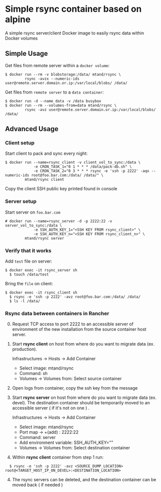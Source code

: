 # Simple rsync container based on alpine

A simple rsync server/client Docker image to easily rsync data within Docker volumes

## Simple Usage

Get files from remote server within a `docker volume`:

    $ docker run --rm -v blobstorage:/data/ mtand/rsync \
             rsync -avzx --numeric-ids user@remote.server.domain.or.ip:/var/local/blobs/ /data/

Get files from `remote server` to a `data container`:

    $ docker run -d --name data -v /data busybox
    $ docker run --rm --volumes-from=data mtand/rsync \
             rsync -avz user@remote.server.domain.or.ip:/var/local/blobs/ /data/

## Advanced Usage

### Client setup

Start client to pack and sync every night:

    $ docker run --name=rsync_client -v client_vol_to_sync:/data \
                 -e CRON_TASK_1="0 1 * * * /data/pack-db.sh" \
                 -e CRON_TASK_2="0 3 * * * rsync -e 'ssh -p 2222' -aqx --numeric-ids root@foo.bar.com:/data/ /data/" \
             mtand/rsync client

Copy the client SSH public key printed found in console

### Server setup

Start server on `foo.bar.com`

    # docker run --name=rsync_server -d -p 2222:22 -v server_vol_to_sync:/data \
                 -e SSH_AUTH_KEY_1="<SSH KEY FROM rsync_client>" \
                 -e SSH_AUTH_KEY_n="<SSH KEY FROM rsync_client_n>" \
             mtand/rsync server

### Verify that it works

Add `test` file on server:

    $ docker exec -it rsync_server sh
      $ touch /data/test

Bring the `file` on client:

    $ docker exec -it rsync_client sh
      $ rsync -e 'ssh -p 2222' -avz root@foo.bar.com:/data/ /data/
      $ ls -l /data/


### Rsync data between containers in Rancher

0. Request TCP access to port 2222 to an accessible server of environment of the new installation from the source container host server.

1. Start **rsync client** on host from where do you want to migrate data (ex. production).

   Infrastructures -> Hosts -> Add Container

   - Select image: mtand/rsync
   - Command: sh
   - Volumes -> Volumes from: Select source container

2. Open logs from container, copy the ssh key from the message

3. Start **rsync server** on host from where do you want to migrate data (ex. devel). The destination container should be temporarily moved to an accessible server ( if it's not on one ) .

   Infrastructures -> Hosts -> Add Container

   - Select image: mtand/rsync
   - Port map -> +(add) : 2222:22
   - Command: server
   - Add environment variable: SSH_AUTH_KEY="<SSH-KEY-FROM-R-CLIENT-ABOVE>"
   - Volumes -> Volumes from: Select destination container

4. Within **rsync client** container from step 1 run:

```
  $ rsync -e 'ssh -p 2222' -avz <SOURCE_DUMP_LOCATION> root@<TARGET_HOST_IP_ON_DEVEL>:<DESTINATION_LOCATION>
```

4. The rsync servers can be deleted, and the destination container can be moved back ( if needed )
